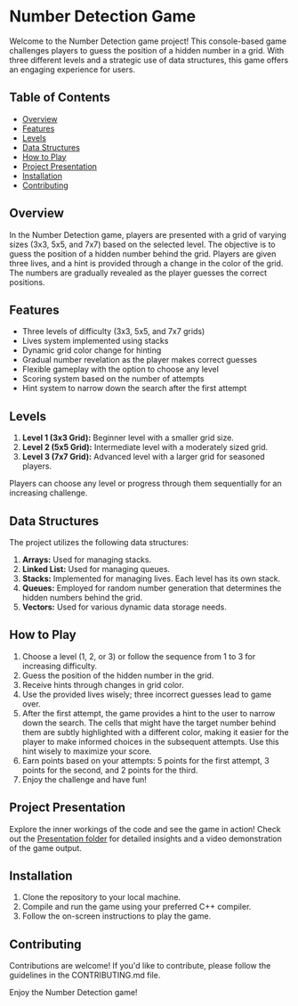 # Number Detection Game

Welcome to the Number Detection game project! This console-based game challenges players to guess the position of a hidden number in a grid. With three different levels and a strategic use of data structures, this game offers an engaging experience for users.

## Table of Contents
- [Overview](#overview)
- [Features](#features)
- [Levels](#levels)
- [Data Structures](#data-structures)
- [How to Play](#how-to-play)
- [Project Presentation](#project-presentation)
- [Installation](#installation)
- [Contributing](#contributing)

## Overview

In the Number Detection game, players are presented with a grid of varying sizes (3x3, 5x5, and 7x7) based on the selected level. The objective is to guess the position of a hidden number behind the grid. Players are given three lives, and a hint is provided through a change in the color of the grid. The numbers are gradually revealed as the player guesses the correct positions.

## Features

- Three levels of difficulty (3x3, 5x5, and 7x7 grids)
- Lives system implemented using stacks
- Dynamic grid color change for hinting
- Gradual number revelation as the player makes correct guesses
- Flexible gameplay with the option to choose any level
- Scoring system based on the number of attempts
- Hint system to narrow down the search after the first attempt

## Levels

1. **Level 1 (3x3 Grid):** Beginner level with a smaller grid size.
2. **Level 2 (5x5 Grid):** Intermediate level with a moderately sized grid.
3. **Level 3 (7x7 Grid):** Advanced level with a larger grid for seasoned players.

Players can choose any level or progress through them sequentially for an increasing challenge.

## Data Structures

The project utilizes the following data structures:

1. **Arrays:** Used for managing stacks.
2. **Linked List:** Used for managing queues.
3. **Stacks:** Implemented for managing lives. Each level has its own stack.
4. **Queues:** Employed for random number generation that determines the hidden numbers behind the grid.
5. **Vectors:** Used for various dynamic data storage needs.

## How to Play

1. Choose a level (1, 2, or 3) or follow the sequence from 1 to 3 for increasing difficulty.
2. Guess the position of the hidden number in the grid.
3. Receive hints through changes in grid color.
4. Use the provided lives wisely; three incorrect guesses lead to game over.
5. After the first attempt, the game provides a hint to the user to narrow down the search. The cells that might have the target number behind them are subtly highlighted with a different color, making it easier for the player to make informed choices in the subsequent attempts. Use this hint wisely to maximize your score.
6. Earn points based on your attempts: 5 points for the first attempt, 3 points for the second, and 2 points for the third.
7. Enjoy the challenge and have fun!

## Project Presentation

Explore the inner workings of the code and see the game in action! Check out the [Presentation folder](Presentation/) for detailed insights and a video demonstration of the game output.

## Installation

1. Clone the repository to your local machine.
2. Compile and run the game using your preferred C++ compiler.
3. Follow the on-screen instructions to play the game.

## Contributing

Contributions are welcome! If you'd like to contribute, please follow the guidelines in the CONTRIBUTING.md file.

Enjoy the Number Detection game!
